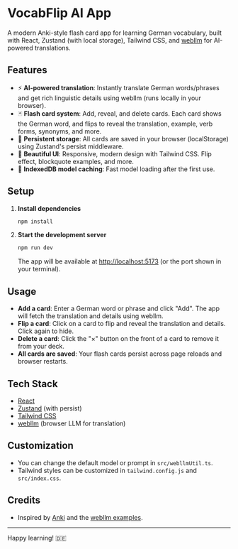 # VocabFlip AI App

A modern Anki-style flash card app for learning German vocabulary, built with React, Zustand (with local storage), Tailwind CSS, and [webllm](https://github.com/mlc-ai/web-llm) for AI-powered translations.

## Features

- ⚡ **AI-powered translation**: Instantly translate German words/phrases and get rich linguistic details using webllm (runs locally in your browser).
- 🃏 **Flash card system**: Add, reveal, and delete cards. Each card shows the German word, and flips to reveal the translation, example, verb forms, synonyms, and more.
- 💾 **Persistent storage**: All cards are saved in your browser (localStorage) using Zustand's persist middleware.
- 🎨 **Beautiful UI**: Responsive, modern design with Tailwind CSS. Flip effect, blockquote examples, and more.
- 🚀 **IndexedDB model caching**: Fast model loading after the first use.

## Setup

1. **Install dependencies**

   ```sh
   npm install
   ```

2. **Start the development server**
   ```sh
   npm run dev
   ```
   The app will be available at [http://localhost:5173](http://localhost:5173) (or the port shown in your terminal).

## Usage

- **Add a card**: Enter a German word or phrase and click "Add". The app will fetch the translation and details using webllm.
- **Flip a card**: Click on a card to flip and reveal the translation and details. Click again to hide.
- **Delete a card**: Click the "×" button on the front of a card to remove it from your deck.
- **All cards are saved**: Your flash cards persist across page reloads and browser restarts.

## Tech Stack

- [React](https://react.dev/)
- [Zustand](https://github.com/pmndrs/zustand) (with persist)
- [Tailwind CSS](https://tailwindcss.com/)
- [webllm](https://github.com/mlc-ai/web-llm) (browser LLM for translation)

## Customization

- You can change the default model or prompt in `src/webllmUtil.ts`.
- Tailwind styles can be customized in `tailwind.config.js` and `src/index.css`.

## Credits

- Inspired by [Anki](https://apps.ankiweb.net/) and the [webllm examples](https://github.com/mlc-ai/web-llm/blob/main/examples/).

---

Happy learning! 🇩🇪
